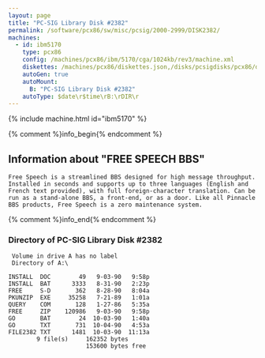 ```yaml
---
layout: page
title: "PC-SIG Library Disk #2382"
permalink: /software/pcx86/sw/misc/pcsig/2000-2999/DISK2382/
machines:
  - id: ibm5170
    type: pcx86
    config: /machines/pcx86/ibm/5170/cga/1024kb/rev3/machine.xml
    diskettes: /machines/pcx86/diskettes.json,/disks/pcsigdisks/pcx86/diskettes.json
    autoGen: true
    autoMount:
      B: "PC-SIG Library Disk #2382"
    autoType: $date\r$time\rB:\rDIR\r
---
```


{% include machine.html id="ibm5170" %}

{% comment %}info_begin{% endcomment %}

## Information about "FREE SPEECH BBS"

    Free Speech is a streamlined BBS designed for high message throughput.
    Installed in seconds and supports up to three languages (English and
    French text provided), with full foreign-character translation. Can be
    run as a stand-alone BBS, a front-end, or as a door. Like all Pinnacle
    BBS products, Free Speech is a zero maintenance system.
{% comment %}info_end{% endcomment %}


### Directory of PC-SIG Library Disk #2382

     Volume in drive A has no label
     Directory of A:\

    INSTALL  DOC        49   9-03-90   9:58p
    INSTALL  BAT      3333   8-31-90   2:23p
    FREE     S-D       362   8-28-90   8:04a
    PKUNZIP  EXE     35258   7-21-89   1:01a
    QUERY    COM       128   1-27-86   5:35a
    FREE     ZIP    120986   9-03-90   9:58p
    GO       BAT        24  10-03-90   1:40a
    GO       TXT       731  10-04-90   4:53a
    FILE2382 TXT      1481  10-03-90  11:13a
            9 file(s)     162352 bytes
                          153600 bytes free
